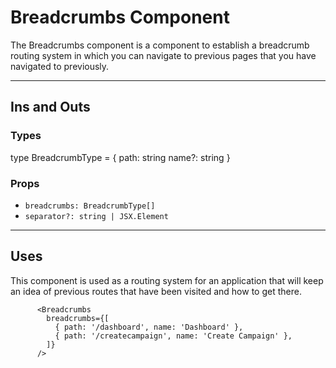 # Breadcrumbs Component

The Breadcrumbs component is a component to establish a breadcrumb routing system in which you can navigate to previous pages that you have navigated to previously.

---

## Ins and Outs

### Types

type BreadcrumbType = {
  path: string
  name?: string
}

### Props

- `breadcrumbs: BreadcrumbType[]`
- `separator?: string | JSX.Element`

---

## Uses

This component is used as a routing system for an application that will keep an idea of previous routes that have been visited and how to get there.

```tsx
      <Breadcrumbs
        breadcrumbs={[
          { path: '/dashboard', name: 'Dashboard' },
          { path: '/createcampaign', name: 'Create Campaign' },
        ]}
      />
```
